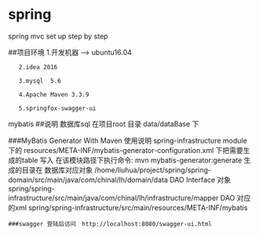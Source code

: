 # spring
spring mvc set up step by step

##项目环境
       1.开发机器 --> ubuntu16.04

       2.idea 2016

       3.mysql  5.6

       4.Apache Maven 3.3.9

       5.springfox-swagger-ui
mybatis
##说明
  数据库sql 在项目root 目录 data/dataBase 下

  ###MyBatis Generator With Maven  使用说明
        spring-infrastructure module 下的 resources/META-INF/mybatis-generator-configuration.xml  下把需要生成的table 写入
        在该模块路径下执行命令:
         mvn mybatis-generator:generate
        生成的目录在
        数据库对应对象             /home/liuhua/project/spring/spring-domain/src/main/java/com/chinal/lh/domain/data
        DAO Interface 对象       spring/spring-infrastructure/src/main/java/com/chinal/lh/infrastructure/mapper
        DAO 对应的xml              spring/spring-infrastructure/src/main/resources/META-INF/mybatis


    ###swagger 登陆后访问　http://localhost:8080/swagger-ui.html







